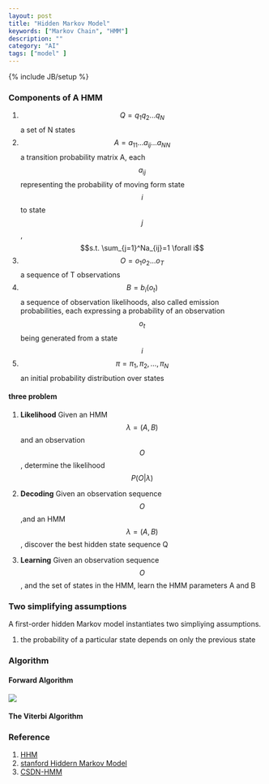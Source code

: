 ```yaml
---
layout: post
title: "Hidden Markov Model"
keywords: ["Markov Chain", "HMM"]
description: ""
category: "AI"
tags: ["model" ]
---
```

{% include JB/setup %}


### Components of A HMM 

1. $$Q=q_{1}q_{2}...q_{N}$$ a set of N states
2. $$A=a_{11}...a_{ij}...a_{NN}$$ a transition probability matrix A, each $$a_{ij}$$ representing the probability of moving 
form state $$i$$ to state $$j$$, $$s.t. \sum_{j=1}^Na_{ij}=1 \forall i$$
3. $$O=o_1o_2...o_T$$ a sequence of T observations
4. $$B=b_i(o_t)$$ a sequence of observation likelihoods, also called emission probabilities, each expressing a probability of an observation
$$o_t$$ being generated from a state $$i$$
5. $$
\pi=\pi_{1}, \pi_{2}, \dots, \pi_{N}
$$ an initial probability distribution over states

#### three problem

1. **Likelihood** Given an HMM $$\lambda=(A,B)$$ and an observation $$O$$, determine the likelihood 
$$
P(O | \lambda)
$$

2. **Decoding** Given an observation sequence $$O$$,and an HMM $$\lambda=(A,B)$$, discover the best hidden state sequence Q
3. **Learning** Given an observation sequence $$O$$, and the set of states in the HMM, learn the HMM parameters A and B

 
### Two simplifying assumptions

A first-order hidden Markov model instantiates two simpliying assumptions.
1. the probability of a particular state depends on only the previous state


### Algorithm

#### Forward Algorithm
<img src="{{IMAGE_PATH}}/HMM-forward-algorithm.png" height="" width="" />

#### The Viterbi Algorithm




### Reference
1. [HHM](http://www.blackarbs.com/blog/introduction-hidden-markov-models-python-networkx-sklearn/2/9/2017)
2. [stanford Hiddern Markov Model](https://web.stanford.edu/~jurafsky/slp3/A.pdf)
3. [CSDN-HMM](https://blog.csdn.net/likelet/article/details/7056068)

